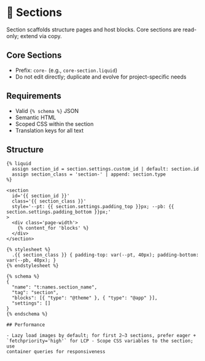 <!--
⚠️ NOTE: This file is programmatically generated and will be updated automatically. Do not modify this file directly. Project-specific documentation should live elsewhere.
-->

# 🧭 Sections

Section scaffolds structure pages and host blocks. Core sections are read-only; extend via copy.

## Core Sections

- Prefix: `core-` (e.g., `core-section.liquid`)
- Do not edit directly; duplicate and evolve for project-specific needs

## Requirements

- Valid `{% schema %}` JSON
- Semantic HTML
- Scoped CSS within the section
- Translation keys for all text

## Structure

```liquid
{% liquid
  assign section_id = section.settings.custom_id | default: section.id
  assign section_class = 'section-' | append: section.type
%}

<section
  id='{{ section_id }}'
  class='{{ section_class }}'
  style='--pt: {{ section.settings.padding_top }}px; --pb: {{ section.settings.padding_bottom }}px;'
>
  <div class='page-width'>
    {% content_for 'blocks' %}
  </div>
</section>

{% stylesheet %}
  .{{ section_class }} { padding-top: var(--pt, 40px); padding-bottom: var(--pb, 40px); }
{% endstylesheet %}

{% schema %}
{
  "name": "t:names.section_name",
  "tag": "section",
  "blocks": [{ "type": "@theme" }, { "type": "@app" }],
  "settings": []
}
{% endschema %}

## Performance

- Lazy load images by default; for first 2–3 sections, prefer eager +
`fetchpriority='high'` for LCP - Scope CSS variables to the section; use
container queries for responsiveness
```
